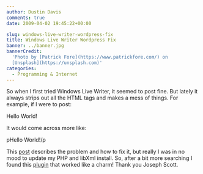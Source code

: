 ```yaml
---
author: Dustin Davis
comments: true
date: 2009-04-02 19:45:22+00:00

slug: windows-live-writer-wordpress-fix
title: Windows Live Writer Wordpress Fix
banner: ../banner.jpg
bannerCredit:
  'Photo by [Patrick Fore](https://www.patrickfore.com/) on
  [Unsplash](https://unsplash.com)'
categories:
  - Programming & Internet
---
```


So when I first tried Windows Live Writer, it seemed to post fine. But lately it
always strips out all the HTML tags and makes a mess of things. For example, if
I were to post:

<p>Hello World!</p>

It would come across more like:

pHello World!/p

This
[post](http://techtites.com/2009/01/14/fix-the-windows-live-writer-and-wordpress-stripping-tags-issue/)
describes the problem and how to fix it, but really I was in no mood to update
my PHP and libXml install. So, after a bit more searching I found this
[plugin](http://wordpress.org/extend/plugins/libxml2-fix/) that worked like a
charm! Thank you Joseph Scott.
